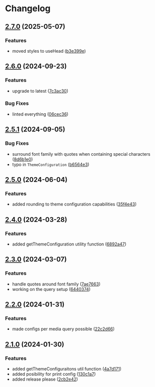 # Changelog

## [2.7.0](https://github.com/limbo-works/Limbo.Nuxt.ThemeConfiguration/compare/v2.6.0...v2.7.0) (2025-05-07)


### Features

* moved styles to useHead ([b3e399e](https://github.com/limbo-works/Limbo.Nuxt.ThemeConfiguration/commit/b3e399ec5fde109adfe9898b79d4eef26ce3f99e))

## [2.6.0](https://github.com/limbo-works/Limbo.Nuxt.ThemeConfiguration/compare/v2.5.1...v2.6.0) (2024-09-23)


### Features

* upgrade to latest ([7c3ac30](https://github.com/limbo-works/Limbo.Nuxt.ThemeConfiguration/commit/7c3ac304693f018d0d007cd538a3aab71b605745))


### Bug Fixes

* linted everything ([06cec36](https://github.com/limbo-works/Limbo.Nuxt.ThemeConfiguration/commit/06cec36561b9117d23e9171ce39c265463e924ce))

## [2.5.1](https://github.com/limbo-works/Limbo.Nuxt.ThemeConfiguration/compare/v2.5.0...v2.5.1) (2024-09-05)

### Bug Fixes

-   surround font family with quotes when containing special characters ([8d6b1e0](https://github.com/limbo-works/Limbo.Nuxt.ThemeConfiguration/commit/8d6b1e0c6b2dbcf60acb8f6d2018a8cb2a7af98b))
-   typo in `ThemeConfiguration` ([b6564e3](https://github.com/limbo-works/Limbo.Nuxt.ThemeConfiguration/commit/b6564e31c7b026d0e715fa496f66c676d0c808d4))

## [2.5.0](https://github.com/limbo-works/Limbo.Nuxt.ThemeConfiguration/compare/v2.4.0...v2.5.0) (2024-06-04)

### Features

-   added rounding to theme configuration capabilities ([35f4e43](https://github.com/limbo-works/Limbo.Nuxt.ThemeConfiguration/commit/35f4e43b699f12ce3d2f6f8e123aa66cc8cfc3e5))

## [2.4.0](https://github.com/limbo-works/Limbo.Nuxt.ThemeConfiguration/compare/v2.3.0...v2.4.0) (2024-03-28)

### Features

-   added getThemeConfiguration utility function ([6892a47](https://github.com/limbo-works/Limbo.Nuxt.ThemeConfiguration/commit/6892a47a889e59ec6078bb25ac4d1b71f62ab65b))

## [2.3.0](https://github.com/limbo-works/Limbo.Nuxt.ThemeConfiguration/compare/v2.2.0...v2.3.0) (2024-03-07)

### Features

-   handle quotes around font family ([7ae7663](https://github.com/limbo-works/Limbo.Nuxt.ThemeConfiguration/commit/7ae7663396323b8b666d17ab16dfbb514be7ccc3))
-   working on the query setup ([6440374](https://github.com/limbo-works/Limbo.Nuxt.ThemeConfiguration/commit/64403741e6730311be485c8d9e8b91e150819c4b))

## [2.2.0](https://github.com/limbo-works/Limbo.Nuxt.ThemeConfiguration/compare/v2.1.0...v2.2.0) (2024-01-31)

### Features

-   made configs per media query possible ([22c2d66](https://github.com/limbo-works/Limbo.Nuxt.ThemeConfiguration/commit/22c2d66a03e8139ebcacc67a4cc7ac53393d111e))

## [2.1.0](https://github.com/limbo-works/Limbo.Nuxt.ThemeConfiguration/compare/2.0.1...v2.1.0) (2024-01-30)

### Features

-   added getThemeConfiguraitons util function ([4a7d171](https://github.com/limbo-works/Limbo.Nuxt.ThemeConfiguration/commit/4a7d1715aca798b9dee3fdefb17f0aa68298608c))
-   added posibility for print config ([130c1a7](https://github.com/limbo-works/Limbo.Nuxt.ThemeConfiguration/commit/130c1a7803642b425ebc13e2dc0387e5869c90e3))
-   added release please ([2cb2e42](https://github.com/limbo-works/Limbo.Nuxt.ThemeConfiguration/commit/2cb2e429e1cac55b088e156118fc443f4a4a4dfb))
